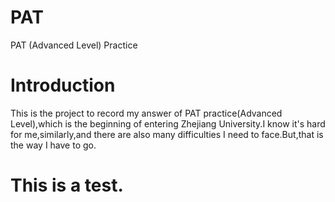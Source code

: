 # PAT
PAT (Advanced Level) Practice
# Introduction
This is the project to record my answer of PAT practice(Advanced Level),which is the beginning of entering Zhejiang University.I know it's hard for me,similarly,and there are also many difficulties I need to face.But,that is the way I have to go.

# This is a test.
